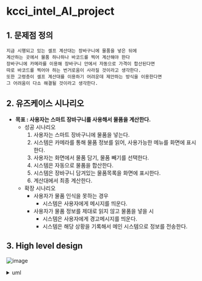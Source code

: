 # kcci_intel_AI_project

## 1. 문제점 정의
```
지금 시행되고 있는 셀프 계산대는 장바구니에 물품을 넣은 뒤에
계산하는 곳에서 물품 하나하나 바코드를 찍어 계산해야 한다
장바구니에 카메라를 이용해 장바구니 안에서 자동으로 가격이 합산된다면
따로 바코드를 찍어야 하는 번거로움이 사라질 것이라고 생각한다.
또한 고령층이 셀프 계산대를 이용하기 어려운데 제안하는 방식을 이용한다면
그 어려움이 다소 해결될 것이라고 생각한다.
```
## 2. 유즈케이스 시나리오

- **목표 : 사용자는 스마트 장바구니를 사용해서 물품을 계산한다.**
    - 성공 시나리오
        1. 사용자는 스마트 장바구니에 물품을 넣는다.
        2. 시스템은 카메라를 통해 물품 정보를 읽어, 사용가능한 메뉴를 화면에 표시한다.
        3. 사용자는 화면에서 물품 담기, 물품 빼기를 선택한다.
        4. 시스템은 자동으로 물품을 합산한다.
        5. 시스템은 장바구니 담겨있는 물품목록을 화면에 표시한다.  
        6. 계산대에서 최종 계산한다.
    - 확장 시나리오
        - 사용자가 물품 인식을 못하는 경우
            - 시스템은 사용자에게 메시지를 띄운다.
        - 사용자가 물품 정보를 제대로 읽지 않고 물품을 넣을 시
            - 시스템은 사용자에게 경고메시지를 띄운다.
            - 시스템은 해당 상황을 기록해서 메인 시스템으로 정보를 전송한다.

## 3. High level design

![image](https://github.com/Miniismini/kcci_intel_AI_project/assets/131587074/0c40e6af-0f14-41ed-9f17-02709ef942c9)

<details>
<summary>uml</summary>
<div markdown="1">

```plantuml

@startuml
participant Shopping 
actor       Customer 
participant Payment 
participant Door

loop detection
    Basket ->Basket : Calculate the Price
end
loop Put_products
    Customer -> Basket : Put product
end

-> Shopping  : ready()

Door -> Customer : Check the payment history
Customer -> Payment : Pay
Basket -> Payment  : provide price info
@enduml

```
</div>
</details>

